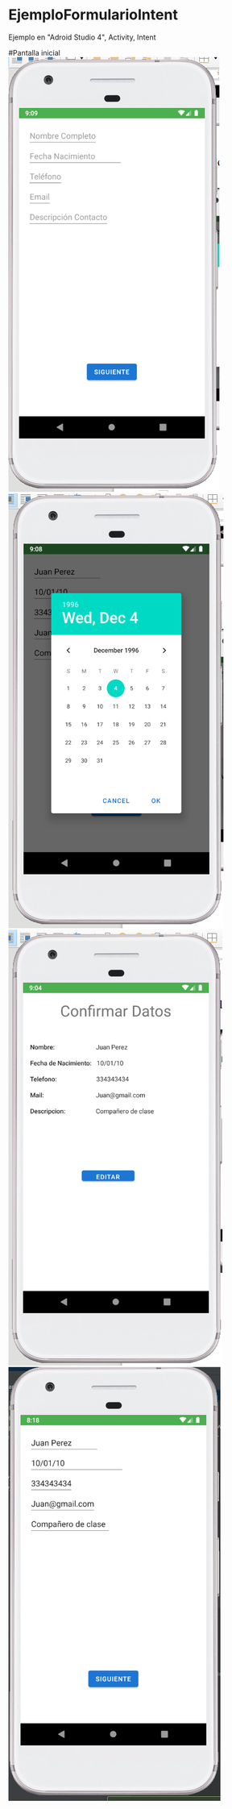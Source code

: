 # EjemploFormularioIntent
 
Ejemplo en "Adroid Studio 4", 
Activity, 
Intent


#Pantalla inicial
![Captura1](https://github.com/mltlmau365/EjemploActivityIntent/blob/main/Captura1.PNG)
![Captura2](https://github.com/mltlmau365/EjemploActivityIntent/blob/main/Captura2.PNG)
![Captura3](https://github.com/mltlmau365/EjemploActivityIntent/blob/main/Captura3.PNG)
![Captura4](https://github.com/mltlmau365/EjemploActivityIntent/blob/main/Captura4.PNG)
